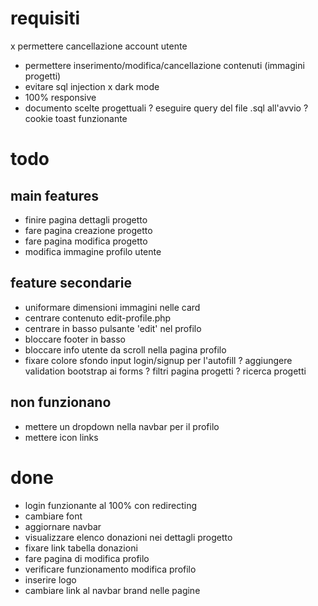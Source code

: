 # requisiti
x permettere cancellazione account utente
- permettere inserimento/modifica/cancellazione contenuti (immagini progetti)
- evitare sql injection
x dark mode
- 100% responsive
- documento scelte progettuali
? eseguire query del file .sql all'avvio
? cookie toast funzionante


# todo
## main features
- finire pagina dettagli progetto
- fare pagina creazione progetto
- fare pagina modifica progetto
- modifica immagine profilo utente

## feature secondarie
- uniformare dimensioni immagini nelle card
- centrare contenuto edit-profile.php
- centrare in basso pulsante 'edit' nel profilo
- bloccare footer in basso
- bloccare info utente da scroll nella pagina profilo
- fixare colore sfondo input login/signup per l'autofill
? aggiungere validation bootstrap ai forms
? filtri pagina progetti
? ricerca progetti

## non funzionano
- mettere un dropdown nella navbar per il profilo
- mettere icon links


# done
- login funzionante al 100% con redirecting
- cambiare font
- aggiornare navbar
- visualizzare elenco donazioni nei dettagli progetto
- fixare link tabella donazioni
- fare pagina di modifica profilo
- verificare funzionamento modifica profilo
- inserire logo
- cambiare link al navbar brand nelle pagine